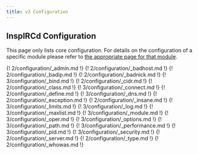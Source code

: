 ```yaml
---
title: v3 Configuration
---
```


## InspIRCd Configuration

This page only lists core configuration. For details on the configuration of a specific module please refer to [the appropriate page for that module](/3/modules).

{! 2/configuration/_admin.md !}
{! 2/configuration/_badhost.md !}
{! 2/configuration/_badip.md !}
{! 2/configuration/_badnick.md !}
{! 3/configuration/_bind.md !}
{! 2/configuration/_cidr.md !}
{! 2/configuration/_class.md !}
{! 3/configuration/_connect.md !}
{! 2/configuration/_define.md !}
{! 3/configuration/_dns.md !}
{! 2/configuration/_exception.md !}
{! 2/configuration/_insane.md !}
{! 3/configuration/_limits.md !}
{! 3/configuration/_log.md !}
{! 3/configuration/_maxlist.md !}
{! 3/configuration/_module.md !}
{! 3/configuration/_oper.md !}
{! 3/configuration/_options.md !}
{! 3/configuration/_path.md !}
{! 3/configuration/_performance.md !}
{! 3/configuration/_pid.md !}
{! 3/configuration/_security.md !}
{! 2/configuration/_server.md !}
{! 2/configuration/_type.md !}
{! 2/configuration/_whowas.md !}
